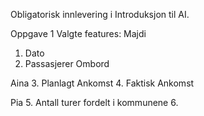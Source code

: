 Obligatorisk innlevering i Introduksjon til AI. 

Oppgave 1 
 Valgte features:
 Majdi
 1. Dato
 2. Passasjerer Ombord

 Aina
 3. Planlagt Ankomst
 4. Faktisk Ankomst
  
 Pia
 5. Antall turer fordelt i kommunene
 6.  
